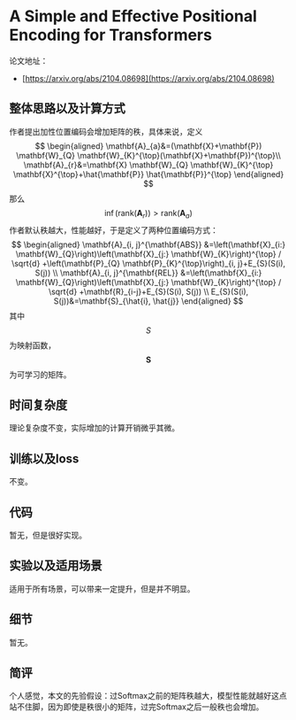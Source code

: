 # A Simple and Effective Positional Encoding for Transformers

论文地址：

- [https://arxiv.org/abs/2104.08698](https://arxiv.org/abs/2104.08698)



## 整体思路以及计算方式

作者提出加性位置编码会增加矩阵的秩，具体来说，定义
$$
\begin{aligned}
    \mathbf{A}_{a}&=(\mathbf{X}+\mathbf{P}) \mathbf{W}_{Q} \mathbf{W}_{K}^{\top}(\mathbf{X}+\mathbf{P})^{\top}\\
    \mathbf{A}_{r}&=\mathbf{X} \mathbf{W}_{Q} \mathbf{W}_{K}^{\top} \mathbf{X}^{\top}+\hat{\mathbf{P}} \hat{\mathbf{P}}^{\top}
    \end{aligned}
$$
那么
$$
\inf (\mathrm{rank}(\mathbf A_r)) > \mathrm{rank}(\mathbf A_a)
$$
作者默认秩越大，性能越好，于是定义了两种位置编码方式：
$$
\begin{aligned}
\mathbf{A}_{i, j}^{\mathbf{ABS}} &=\left(\mathbf{X}_{i:} \mathbf{W}_{Q}\right)\left(\mathbf{X}_{j:} \mathbf{W}_{K}\right)^{\top} / \sqrt{d} +\left(\mathbf{P}_{Q} \mathbf{P}_{K}^{\top}\right)_{i, j}+E_{S}(S(i), S(j)) \\
\mathbf{A}_{i, j}^{\mathbf{REL}} &=\left(\mathbf{X}_{i:} \mathbf{W}_{Q}\right)\left(\mathbf{X}_{j:} \mathbf{W}_{K}\right)^{\top} / \sqrt{d} +\mathbf{R}_{i-j}+E_{S}(S(i), S(j)) \\
E_{S}(S(i), S(j))&=\mathbf{S}_{\hat{i}, \hat{j}}
\end{aligned}
$$
其中$$S$$为映射函数，$$\mathbf S$$为可学习的矩阵。



## 时间复杂度

理论复杂度不变，实际增加的计算开销微乎其微。



## 训练以及loss

不变。



## 代码

暂无，但是很好实现。



## 实验以及适用场景

适用于所有场景，可以带来一定提升，但是并不明显。



## 细节

暂无。



## 简评

个人感觉，本文的先验假设：过Softmax之前的矩阵秩越大，模型性能就越好这点站不住脚，因为即使是秩很小的矩阵，过完Softmax之后一般秩也会增加。